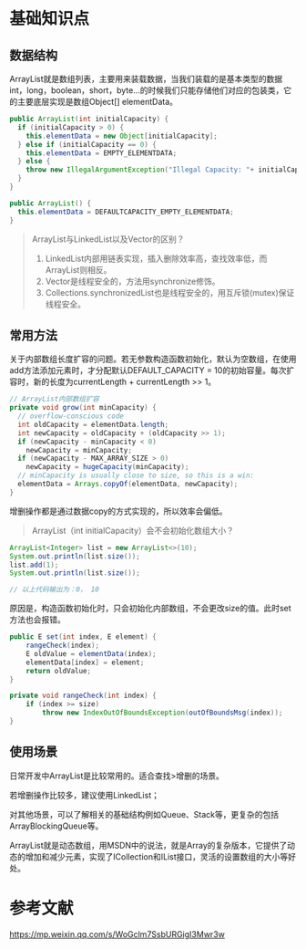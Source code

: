# 基础知识点

## 数据结构

ArrayList就是数组列表，主要用来装载数据，当我们装载的是基本类型的数据int，long，boolean，short，byte…的时候我们只能存储他们对应的包装类，它的主要底层实现是数组Object[] elementData。

```java
public ArrayList(int initialCapacity) {
  if (initialCapacity > 0) {
    this.elementData = new Object[initialCapacity];
  } else if (initialCapacity == 0) {
    this.elementData = EMPTY_ELEMENTDATA;
  } else {
    throw new IllegalArgumentException("Illegal Capacity: "+ initialCapacity);
  }
}

public ArrayList() {
  this.elementData = DEFAULTCAPACITY_EMPTY_ELEMENTDATA;
}
```

> ArrayList与LinkedList以及Vector的区别？
>
> 1. LinkedList内部用链表实现，插入删除效率高，查找效率低，而ArrayList则相反。
> 2. Vector是线程安全的，方法用synchronize修饰。
> 3. Collections.synchronizedList也是线程安全的，用互斥锁(mutex)保证线程安全。

## 常用方法

关于内部数组长度扩容的问题。若无参数构造函数初始化，默认为空数组，在使用add方法添加元素时，才分配默认DEFAULT_CAPACITY = 10的初始容量。每次扩容时，新的长度为currentLength + currentLength >> 1。

```java
// ArrayList内部数组扩容
private void grow(int minCapacity) {
  // overflow-conscious code
  int oldCapacity = elementData.length;
  int newCapacity = oldCapacity + (oldCapacity >> 1);
  if (newCapacity - minCapacity < 0)
    newCapacity = minCapacity;
  if (newCapacity - MAX_ARRAY_SIZE > 0)
    newCapacity = hugeCapacity(minCapacity);
  // minCapacity is usually close to size, so this is a win:
  elementData = Arrays.copyOf(elementData, newCapacity);
}
```

增删操作都是通过数据copy的方式实现的，所以效率会偏低。

> ArrayList（int initialCapacity）会不会初始化数组大小？

```java
ArrayList<Integer> list = new ArrayList<>(10);
System.out.println(list.size());
list.add(1);
System.out.println(list.size());

// 以上代码输出为：0， 10
```

原因是，构造函数初始化时，只会初始化内部数组，不会更改size的值。此时set方法也会报错。

```java
public E set(int index, E element) {
	rangeCheck(index);
	E oldValue = elementData(index);
	elementData[index] = element;
	return oldValue;
}

private void rangeCheck(int index) {
	if (index >= size)
		throw new IndexOutOfBoundsException(outOfBoundsMsg(index));
}
```

## 使用场景

日常开发中ArrayList是比较常用的。适合查找>增删的场景。

若增删操作比较多，建议使用LinkedList；

对其他场景，可以了解相关的基础结构例如Queue、Stack等，更复杂的包括ArrayBlockingQueue等。

ArrayList就是动态数组，用MSDN中的说法，就是Array的复杂版本，它提供了动态的增加和减少元素，实现了ICollection和IList接口，灵活的设置数组的大小等好处。

# 参考文献

https://mp.weixin.qq.com/s/WoGclm7SsbURGigI3Mwr3w